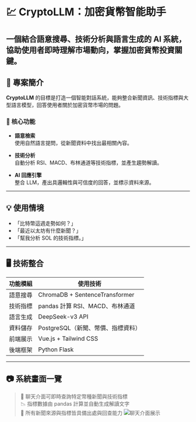 # 💹 CryptoLLM：加密貨幣智能助手

一個結合語意搜尋、技術分析與語言生成的 AI 系統，協助使用者**即時理解市場動向**，掌握加密貨幣投資關鍵。
---

## 📌 專案簡介

**CryptoLLM** 的目標是打造一個智能對話系統，能夠整合新聞資訊、技術指標與大型語言模型，回答使用者關於加密貨幣市場的問題。

### 🔧 核心功能

- **語意檢索**  
  使用自然語言提問，從新聞資料中找出最相關內容。

- **技術分析**  
  自動分析 RSI、MACD、布林通道等技術指標，並產生趨勢解讀。

- **AI 回應引擎**  
  整合 LLM，產出具邏輯性與可信度的回答，並標示資料來源。
---

## 💡 使用情境
- 「比特幣這週走勢如何？」
- 「最近以太坊有什麼新聞？」
- 「幫我分析 SOL 的技術指標。」
---

## 🖥️ 技術整合
| 功能模組     | 使用技術 |
|--------------|-----------|
| 語意搜尋     | ChromaDB + SentenceTransformer |
| 技術指標     | pandas 計算 RSI、MACD、布林通道 |
| 語言生成     | DeepSeek-v3 API |
| 資料儲存     | PostgreSQL（新聞、幣價、指標資料） |
| 前端展示     | Vue.js + Tailwind CSS |
| 後端框架     | Python Flask |

---

## 📷 系統畫面一覽
> 🧾 聊天介面可即時查詢特定幣種新聞與技術指標  
> 📉 指標數據由 pandas 計算並自動生成解讀文字  
> 🔗 所有新聞來源與指標皆具備出處與回查能力
![聊天介面展示](./publi/assets/image.png)
